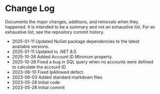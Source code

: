 # Change Log

Documents the major changes, additions, and removals when they happened.  It is intended to be a summary and not an exhaustive list.  For an exhaustive list, see the repository commit history.

- 2025-01-11 Updated NuGet package dependencies to the latest available versions.
- 2025-01-11 Updated to .NET 8.0.
- 2025-10-26 Added Account ID Minimum property.
- 2025-10-26 Fixed a bug in SQL query when no accounts were defined to calculate the account ID.
- 2023-06-10 Fixed IpAllowed defect.
- 2023-06-03 Added standard markdown files
- 2023-05-28 Initial code
- 2023-05-28 Initial commit
